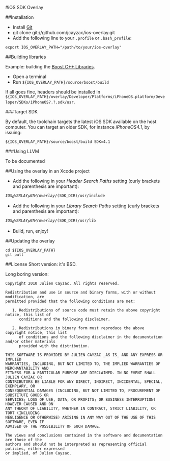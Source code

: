 #iOS SDK Overlay

##Installation

* Install [Git](http://git-scm.com/)
* git clone git://github.com/jcayzac/ios-overlay.git
* Add the following line to your <code>.profile</code> or <code>.bash_profile</code>:

<code>export IOS_OVERLAY_PATH="/path/to/your/ios-overlay"</code>

##Building libraries

Example: building the [Boost C++ Libraries](http://www.boost.org/).

* Open a terminal
* Run <code>${IOS_OVERLAY_PATH}/source/boost/build</code>

If all goes fine, headers should be installed in <code>${IOS_OVERLAY_PATH}/overlay/Developer/Platforms/iPhoneOS.platform/Developer/SDKs/iPhoneOS?.?.sdk/usr</code>.

###Target SDK

By default, the toolchain targets the latest iOS SDK available on the host computer. You can target an older SDK, for instance *iPhoneOS4.1*, by issuing:

<code>${IOS_OVERLAY_PATH}/source/boost/build SDK=4.1</code>

###Using LLVM

To be documented

##Using the overlay in an Xcode project

* Add the following in your *Header Search Paths* setting (curly brackets and parenthesis are important):

<code>${IOS_OVERLAY_PATH}/overlay/$(SDK_DIR)/usr/include</code>

* Add the following in your *Library Search Paths* setting (curly brackets and parenthesis are important):

<code>${IOS_OVERLAY_PATH}/overlay/$(SDK_DIR)/usr/lib</code>

* Build, run, enjoy!

##Updating the overlay

    cd ${IOS_OVERLAY_PATH}
    git pull

##License
Short version: it's BSD.

Long boring version:


    Copyright 2010 Julien Cayzac. All rights reserved.

    Redistribution and use in source and binary forms, with or without modification, are
    permitted provided that the following conditions are met:

       1. Redistributions of source code must retain the above copyright notice, this list of
          conditions and the following disclaimer.

       2. Redistributions in binary form must reproduce the above copyright notice, this list
          of conditions and the following disclaimer in the documentation and/or other materials
          provided with the distribution.

    THIS SOFTWARE IS PROVIDED BY JULIEN CAYZAC _AS IS_ AND ANY EXPRESS OR IMPLIED
    WARRANTIES, INCLUDING, BUT NOT LIMITED TO, THE IMPLIED WARRANTIES OF MERCHANTABILITY AND
    FITNESS FOR A PARTICULAR PURPOSE ARE DISCLAIMED. IN NO EVENT SHALL JULIEN CAYZAC OR
    CONTRIBUTORS BE LIABLE FOR ANY DIRECT, INDIRECT, INCIDENTAL, SPECIAL, EXEMPLARY, OR
    CONSEQUENTIAL DAMAGES (INCLUDING, BUT NOT LIMITED TO, PROCUREMENT OF SUBSTITUTE GOODS OR
    SERVICES; LOSS OF USE, DATA, OR PROFITS; OR BUSINESS INTERRUPTION) HOWEVER CAUSED AND ON
    ANY THEORY OF LIABILITY, WHETHER IN CONTRACT, STRICT LIABILITY, OR TORT (INCLUDING
    NEGLIGENCE OR OTHERWISE) ARISING IN ANY WAY OUT OF THE USE OF THIS SOFTWARE, EVEN IF
    ADVISED OF THE POSSIBILITY OF SUCH DAMAGE.

    The views and conclusions contained in the software and documentation are those of the
    authors and should not be interpreted as representing official policies, either expressed
    or implied, of Julien Cayzac.

